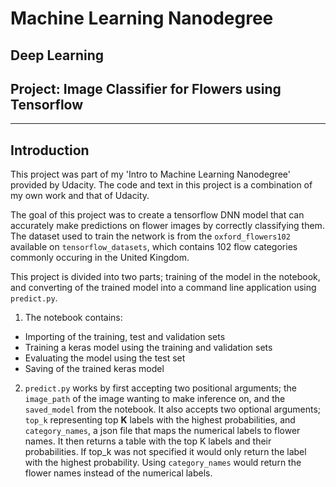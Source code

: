 # Machine Learning Nanodegree
## Deep Learning
## Project: Image Classifier for Flowers using Tensorflow

----
## Introduction

This project was part of my 'Intro to Machine Learning Nanodegree' provided by Udacity. The code and text in this project is a combination of my own work and that of Udacity.

The goal of this project was to create a tensorflow DNN model that can accurately make predictions on flower images by correctly classifying them. The dataset used to train the network is from the `oxford_flowers102` available on `tensorflow_datasets`, which contains 102 flow categories commonly occuring in the United Kingdom.

This project is divided into two parts; training of the model in the notebook, and converting of the trained model into a command line application using `predict.py`.

1) The notebook contains:

- Importing of the training, test and validation sets
- Training a keras model using the training and validation sets
- Evaluating the model using the test set
- Saving of the trained keras model

2) `predict.py` works by first accepting two positional arguments; the `image_path` of the image wanting to make inference on, and the `saved_model` from the notebook. It also accepts two optional arguments; `top_k` representing top **K** labels with the highest probabilities, and `category_names`, a json file that maps the numerical labels to flower names. It then returns a table with the top K labels and their probabilities. If top_k was not specified it would only return the label with the highest probability. Using `category_names` would return the flower names instead of the numerical labels.
